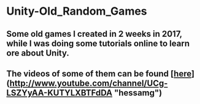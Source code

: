 # Unity-Old_Random_Games
## Some old games I created in 2 weeks in 2017, while I was doing some tutorials online to learn ore about Unity.
## The videos of some of them can be found [[here](http://img.youtube.com/viUCg-LSZYyAA-KUTYLXBTFdDA/0.jpg)](http://www.youtube.com/channel/UCg-LSZYyAA-KUTYLXBTFdDA "hessamg")
